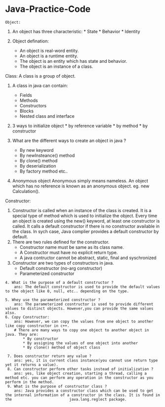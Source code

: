 # Java-Practice-Code
    
    Object: 
  1. An object has three characteristic: 
    * State
    * Behavior
    * Identity

  2. Object defination:
      * An object is real-word entity.
      * An object is a runtime entity.
      * The object is an entity which has state and behavior.
      * The object is an instance of a class.

  Class:
      A class is a group of object.
  1. A class in java can contain:
      * Fields
      * Methods
      * Constructors
      * Blocks
      * Nested class and interface

  2. 3 ways to initialize object
    * by reference variable
    * by method
    * by constructor
    
  3. What are the different ways to create an object in java ?
       * By new keyword
       * By newInsteance() method
       * By clone() method
       * By deserialization
       * By factory method etc..

  4. Anonymous object
      Anonymous simply means nameless. An object which has no reference is known as an anonymous object.
          eg. new Calculation().
          
  Constructor: 
  1. Constructor is called when an instance of the class is created. It is a special type of method which is used to initialize the object.
        Every time an object is created using the new() keyword,  at least one constructor is called. It calls a default constructor if there is no constructor         available in the class. In sych case, Java complier provides a default constructor by default.
   2. There are two rules defined for the constructor.
        * Constructor name must be same as its class name.
        * A Constructor must have no explicit return type.
        * A java contructor cannot be abstract, static, final and syschronized
   3. Constructor are two types of constructors in java.
        * Default constructor (no-arg constructor)
        * Parameterized constructor

    4. What is the purpose of a default constructor ?
        ans: The default constructor is used to provide the default values to the object like 0, null, etc.. depending on the type.
    
    5. Whey use the parameterized constructor ?
        ans: The parameterized cosntructor is used to provide different values to distinct objects. However,you can provide the same values also.
    6. Copy Constructor: 
        ans: However, we can copy the values from one object to another like copy constructor in c++.
        # There are many ways to copy one object to another object in java. They are: 
            * By constructor
            * By assigning the values of one object into another
            * By clone() method of object class
            
     7. Does constructor return any value ?
        ans: yes, it is current class instance(you cannot use return type yet it returns a value).
     8. Can constructor perform other tasks instead of initialization ?
        ans: yes, like object creation, starting a thread, calling a method etc. you can perform any operation in the constructor as you perform in the method.
     9. What is the purpose of constructor class ?
        ans: Java provides a constructor class which can be used to get the internal information of a constructor in the class. It is found in the                          java.lang.reglect package.
